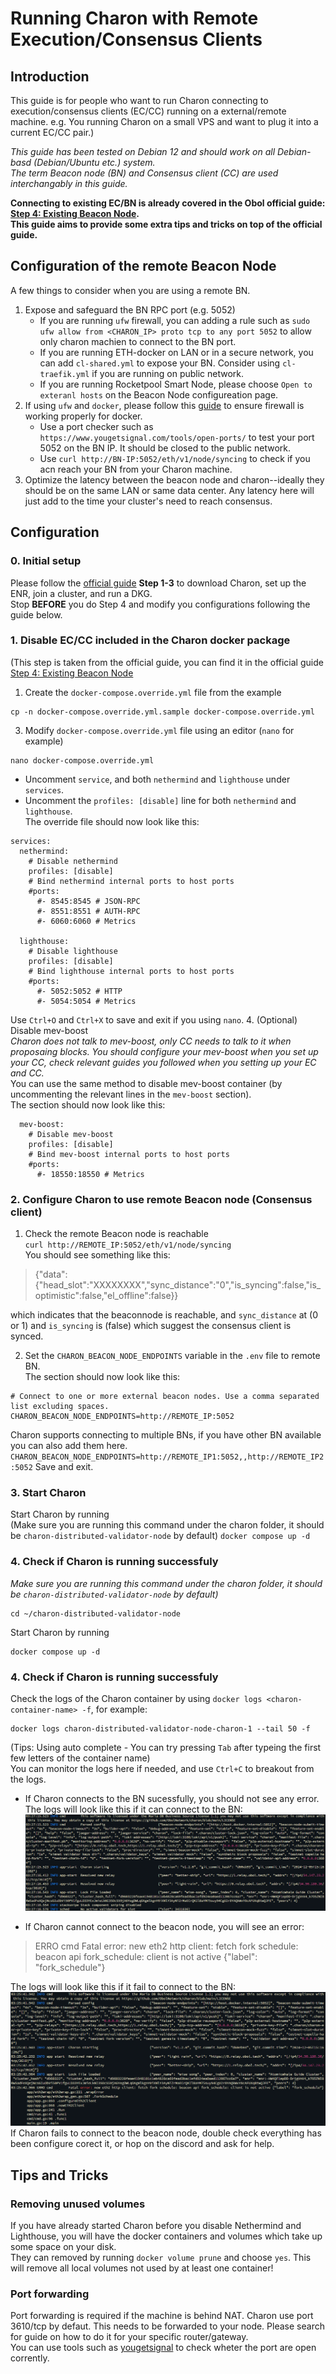 # Running Charon with Remote Execution/Consensus Clients

## Introduction

This guide is for people who want to run Charon connecting to execution/consensus clients (EC/CC) running on a external/remote machine. e.g. You running Charon on a small VPS and want to plug it into a current EC/CC pair.)  

*This guide has been tested on Debian 12 and should work on all Debian-basd (Debian/Ubuntu etc.) system.*  
*The term Beacon node (BN) and Consensus client (CC) are used interchangably in this guide.*
  
**Connecting to existing EC/BN is already covered in the Obol official guide: [Step 4: Existing Beacon Node](https://docs.obol.org/start/quickstart_group#step-4-start-your-distributed-validator-node).  
This guide aims to provide some extra tips and tricks on top of the official guide.**

## Configuration of the remote Beacon Node

A few things to consider when you are using a remote BN.
1. Expose and safeguard the BN RPC port (e.g. 5052)
   - If you are running `ufw` firewall, you can adding a rule such as `sudo ufw allow from <CHARON_IP> proto tcp to any port 5052` to allow only charon machien to connect to the BN port.  
   - If you are running ETH-docker on LAN or in a secure network, you can add `cl-shared.yml` to expose your BN. Consider using `cl-traefik.yml` if you are running on public network.  
   - If you are running Rocketpool Smart Node, please choose `Open to exteranl hosts` on the Beacon Node configureation page.  
2. If using `ufw` and `docker`, please follow this [guide](https://ethdocker.com/Support/Cloud) to ensure firewall is working properly for docker.  
   - Use a port checker such as `https://www.yougetsignal.com/tools/open-ports/` to test your port 5052 on the BN IP. It should be closed to the public network.  
   - Use `curl http://BN-IP:5052/eth/v1/node/syncing` to check if you acn reach your BN from your Charon machine.  
3. Optimize the latency between the beacon node and charon--ideally they should be on the same LAN or same data center. Any latency here will just add to the time your cluster's need to reach consensus.  

## Configuration
### 0. Initial setup  
Please follow the [official guide](https://docs.obol.org/start/quickstart_group) **Step 1-3** to download Charon, set up the ENR, join a cluster, and run a DKG.  
Stop **BEFORE** you do Step 4 and modify you configurations following the guide below.  

### 1. Disable EC/CC included in the Charon docker package
(This step is taken from the official guide, you can find it in the official guide [Step 4: Existing Beacon Node](https://docs.obol.org/run/start/quickstart_group#step-4-start-your-distributed-validator-node)  
1. Create the `docker-compose.override.yml` file from the example  
```
cp -n docker-compose.override.yml.sample docker-compose.override.yml
```

3. Modify `docker-compose.override.yml` file using an editor (`nano` for example)  
```
nano docker-compose.override.yml
```
   * Uncomment `service`, and both `nethermind` and `lighthouse` under `services`.  
   * Uncomment the `profiles: [disable]` line for both `nethermind` and `lighthouse`.  
The override file should now look like this:  
```
services:
  nethermind:
    # Disable nethermind
    profiles: [disable]
    # Bind nethermind internal ports to host ports
    #ports:
      #- 8545:8545 # JSON-RPC
      #- 8551:8551 # AUTH-RPC
      #- 6060:6060 # Metrics

  lighthouse:
    # Disable lighthouse
    profiles: [disable]
    # Bind lighthouse internal ports to host ports
    #ports:
      #- 5052:5052 # HTTP
      #- 5054:5054 # Metrics
```
Use `Ctrl+O` and `Ctrl+X` to save and exit if you using `nano`.
4. (Optional) Disable mev-boost  
*Charon does not talk to mev-boost, only CC needs to talk to it when proposaing blocks. You should configure your mev-boost when you set up your CC, check relevant guides you followed when you setting up your EC and CC.*  
You can use the same method to disable mev-boost container (by uncommenting the relevant lines in the `mev-boost` section).  
The section should now look like this:  
```
  mev-boost:
    # Disable mev-boost
    profiles: [disable]
    # Bind mev-boost internal ports to host ports
    #ports:
      #- 18550:18550 # Metrics
```

### 2. Configure Charon to use remote Beacon node (Consensus client)  
1. Check the remote Beacon node is reachable  
`curl http://REMOTE_IP:5052/eth/v1/node/syncing`  
You should see something like this:  
> {"data":{"head_slot":"XXXXXXXX","sync_distance":"0","is_syncing":false,"is_optimistic":false,"el_offline":false}}

which indicates that the beaconnode is reachable, and `sync_distance` at (0 or 1) and `is_syncing` is (false) which suggest the consensus client is synced.  

2. Set the `CHARON_BEACON_NODE_ENDPOINTS` variable in the `.env` file to remote BN.  
The section should now look like this:  
```
# Connect to one or more external beacon nodes. Use a comma separated list excluding spaces.
CHARON_BEACON_NODE_ENDPOINTS=http://REMOTE_IP:5052
```
Charon supports connecting to multiple BNs, if you have other BN available you can also add them here.
`CHARON_BEACON_NODE_ENDPOINTS=http://REMOTE_IP1:5052,,http://REMOTE_IP2:5052`
Save and exit.  

### 3. Start Charon  
Start Charon by running  
(Make sure you are running this command under the charon folder, it should be `charon-distributed-validator-node` by default)
`docker compose up -d`  

### 4. Check if Charon is running successfuly  
*Make sure you are running this command under the charon folder, it should be `charon-distributed-validator-node` by default)*  
```
cd ~/charon-distributed-validator-node
```
Start Charon by running  
```
docker compose up -d
```

### 4. Check if Charon is running successfuly  
Check the logs of the Charon container by using `docker logs <charon-container-name> -f`, for example:  
```
docker logs charon-distributed-validator-node-charon-1 --tail 50 -f
```
(Tips: Using auto complete - You can try pressing `Tab` after typeing the first few letters of the container name)  
You can monitor the logs here if needed, and use `Ctrl+C` to breakout from the logs.  
- If Charon connects to the BN sucessfully, you should not see any error.  
The logs will look like this if it can connect to the BN:  
![Alt text](screenshots/charon-connection-success.png?raw=true)
  
- If Charon cannot connect to the beacon node, you will see an error:  
>ERRO cmd        Fatal error: new eth2 http client: fetch fork schedule: beacon api fork_schedule: client is not active {"label": "fork_schedule"}

The logs will look like this if it fail to connect to the BN:  
![Alt text](screenshots/charon-connection-fail.png?raw=true)
If Charon fails to connect to the beacon node, double check everything has been configure corect it, or hop on the discord and ask for help.  

## Tips and Tricks
### Removing unused volumes  
If you have already started Charon before you disable Nethermind and Lighthouse, you will have the docker containers and volumes which take up some space on your disk.  
They can removed by running `docker volume prune` and choose `yes`. This will remove all local volumes not used by at least one container!  

### Port forwarding
Port forwarding is required if the machine is behind NAT. Charon use port 3610/tcp by defaut. This needs to be forwarded to your node. Please search for guide on how to do it for your specific router/gateway.  
You can use tools such as [yougetsignal](https://www.yougetsignal.com/tools/open-ports/) to check wheter the port are open corrently.
